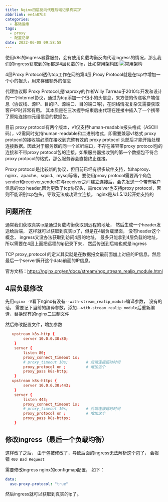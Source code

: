 ```yaml
---
title: Nginx四层反向代理后端记录真实IP
abbrlink: ee4a87b3
categories:
  - 基础运维
tags:
  - proxy
  - 配置记录
date: 2022-06-08 09:58:58
---
```


使用k8s的ingress暴露服务，会有使用负载均衡反向代理ingress的情况，那么我们的ingress获取到的ip都是4层负载的ip，比如常用架构图
![常用架构](https://static.zahui.fan/images/20220608100711.png)

4层Proxy Protocol透传tcp工作在网络第4层,Proxy Protocol就是在tcp中增加一个小的报头，用来存储额外的信息

代理协议即 Proxy Protocol,是haproxy的作者Willy Tarreau于2010年开发和设计的一个Internet协议，通过为tcp添加一个很小的头信息，来方便的传递客户端信息（协议栈、源IP、目的IP、源端口、目的端口等)，在网络情况复杂又需要获取客户IP时非常有用。
其本质是在三次握手结束后由代理在连接中插入了一个携带了原始连接四元组信息的数据包。

目前 proxy protocol有两个版本，v1仅支持human-readable报头格式（ASCIII码），v2需同时支持human-readable和二进制格式，即需要兼容v1格式
proxy protocol的接收端必须在接收到完整有效的 proxy protocol 头部后才能开始处理连接数据。因此对于服务器的同一个监听端口，不存在兼容带proxy protocol包的连接和不带proxy protocol包的连接。如果服务器接收到的第一个数据包不符合proxy protocol的格式，那么服务器会直接终止连接。

Proxy protocol是比较新的协议，但目前已经有很多软件支持，如haproxy、nginx、apache、squid、mysql等等，要使用proxy protocol需要两个角色sender和receiver,sender在与receiver之间建立连接后，会先发送一个带有客户信息的tcp header,因为更改了tcp协议头，需receiver也支持proxy protocol，否则不能识别tcp包头，导致无法成功建立连接。
nginx是从1.5.12起开始支持的

## 问题所在

通常我们获取真实ip是通过负载均衡获取到远程的地址， 然后生成一个header发送给后端， 这样就可以获取到真实ip了，但是在4层负载里面， 没有header这个概念， ingress又没办法获取到访问4层的地址， 最多只能拿到4层负载的地址， 所以需要在4层上面把远程的ip记录下来， 然后传送到后端也就是ingress

TCP proxy_protocol 的定义其实就是在数据报文最前面加上对应的IP信息。然后最后一个server解开这个data前面的IP信息。

官方文档：<https://nginx.org/en/docs/stream/ngx_stream_realip_module.html>

## 4层负载修改

先用`nginx -V`看下nginx有没有`--with-stream_realip_module`编译参数， 没有的话， 需要记下当前的编译参数，添加`--with-stream_realip_module`后重新编译，替换现有的nginx二进制文件

然后修改配置文件，增加参数

```conf
   upstream k8s-http {
        server 10.0.0.30:80;
    }
    server {
        listen 80;
        proxy_connect_timeout 1s;
        # proxy_timeout 10s;        # 后端连接超时时间
        proxy_protocol on ;         # 增加这个
        proxy_pass k8s-http;
    }
   upstream k8s-https {
        server 10.0.0.30:443;
    }
    server {
        listen 443;
        proxy_connect_timeout 1s;
        # proxy_timeout 10s;        # 后端连接超时时间
        proxy_protocol on ;         # 增加这个
        proxy_pass k8s-https;
    }
```

## 修改ingress（最后一个负载均衡）

这样改了之后， 由于包被修改了，导致后面的ingress无法解析这个包了， 会报错 `400 Bad Request`

需要修改ingress nginx的configmap配置， 如下：

```yml
data:
  use-proxy-protocol: "true"
```

然后ingress就可以获取到真实的ip了。
